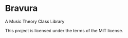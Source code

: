 # Bravura
A Music Theory Class Library

This project is licensed under the terms of the MIT license.
